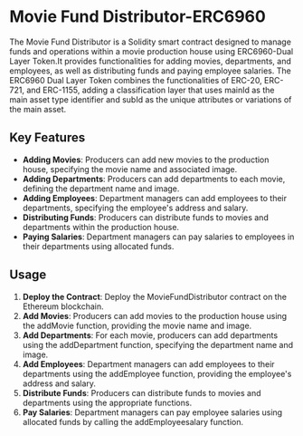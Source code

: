 # Movie Fund Distributor-ERC6960

The Movie Fund Distributor is a Solidity smart contract designed to manage funds and operations within a movie production house using ERC6960-Dual Layer Token.It provides functionalities for adding movies, departments, and employees, as well as distributing funds and paying employee salaries. The ERC6960 Dual Layer Token combines the functionalities of ERC-20, ERC-721, and ERC-1155, adding a classification layer that uses mainId as the main asset type identifier and subId as the unique attributes or variations of the main asset.

## Key Features

- **Adding Movies**: Producers can add new movies to the production house, specifying the movie name and associated image.
- **Adding Departments**: Producers can add departments to each movie, defining the department name and image.
- **Adding Employees**: Department managers can add employees to their departments, specifying the employee's address and salary.
- **Distributing Funds**: Producers can distribute funds to movies and departments within the production house.
- **Paying Salaries**: Department managers can pay salaries to employees in their departments using allocated funds.

## Usage

1. **Deploy the Contract**: Deploy the MovieFundDistributor contract on the Ethereum blockchain.
2. **Add Movies**: Producers can add movies to the production house using the addMovie function, providing the movie name and image.
3. **Add Departments**: For each movie, producers can add departments using the addDepartment function, specifying the department name and image.
4. **Add Employees**: Department managers can add employees to their departments using the addEmployee function, providing the employee's address and salary.
5. **Distribute Funds**: Producers can distribute funds to movies and departments using the appropriate functions.
6. **Pay Salaries**: Department managers can pay employee salaries using allocated funds by calling the addEmployeesalary function.
